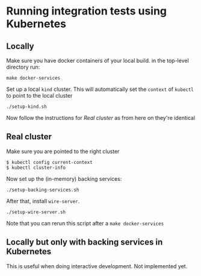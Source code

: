 # Running integration tests using Kubernetes

## Locally

Make sure you have docker containers of your local build. in the top-level directory run:
```
make docker-services
```

Set up a local `kind` cluster. This will automatically set the `context` of
`kubectl` to point to the local cluster
```
./setup-kind.sh
```

Now follow the instructions for *Real cluster* as from here on they're
identical


## Real cluster

Make sure you are pointed to the right cluster
```
$ kubectl config current-context
$ kubectl cluster-info
```

Now set up the (in-memory) backing services:
```
./setup-backing-services.sh
```

After that, install `wire-server`.
```
./setup-wire-server.sh
```

Note that you can rerun this script after a `make docker-services`


## Locally but only with backing services in Kubernetes

This is useful when doing interactive development. Not implemented yet.
